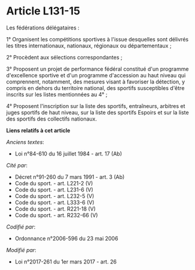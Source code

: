 # Article L131-15

Les fédérations délégataires :

1° Organisent les compétitions sportives à l'issue desquelles sont délivrés les titres internationaux, nationaux, régionaux
ou départementaux ;

2° Procèdent aux sélections correspondantes ;

3° Proposent un projet de performance fédéral constitué d'un programme d'excellence sportive et d'un programme d'accession au
haut niveau qui comprennent, notamment, des mesures visant à favoriser la détection, y compris en dehors du territoire
national, des sportifs susceptibles d'être inscrits sur les listes mentionnées au 4° ;

4° Proposent l'inscription sur la liste des sportifs, entraîneurs, arbitres et juges sportifs de haut niveau, sur la liste
des sportifs Espoirs et sur la liste des sportifs des collectifs nationaux.

**Liens relatifs à cet article**

_Anciens textes_:

  - Loi n°84-610 du 16 juillet 1984 - art. 17 (Ab)

_Cité par_:

  - Décret n°91-260 du 7 mars 1991 - art. 3 (Ab)
  - Code du sport. - art. L221-2 (V)
  - Code du sport. - art. L231-6 (V)
  - Code du sport. - art. L232-5 (V)
  - Code du sport. - art. L333-6 (V)
  - Code du sport. - art. R221-18 (V)
  - Code du sport. - art. R232-66 (V)

_Codifié par_:

  - Ordonnance n°2006-596 du 23 mai 2006

_Modifié par_:

  - Loi n°2017-261 du 1er mars 2017 - art. 26
